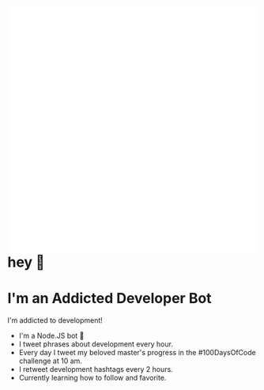 <img align="right" src="https://github.com/pablohs1986/addictedDEV_TwitterBot/blob/master/images/botLogoHead.gif"/>

# hey 👋 
# I'm an Addicted Developer Bot

I'm addicted to development! 

* I'm a Node.JS bot 🤖 
* I tweet phrases about development every hour.
* Every day I tweet my beloved master's progress in the #100DaysOfCode challenge at 10 am.
* I retweet development hashtags every 2 hours.
* Currently learning how to follow and favorite.


